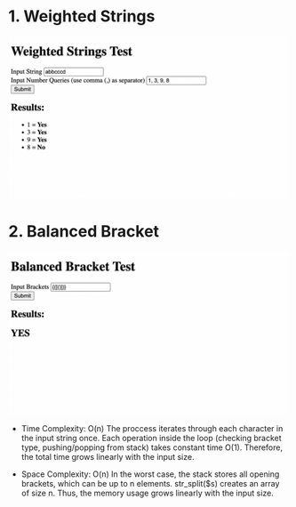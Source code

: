 # 1. Weighted Strings
![Screenshoot](screenshots/ss1.png)

# 2. Balanced Bracket
![Screenshoot](screenshots/ss2.png)

- Time Complexity: O(n)
  The proccess iterates through each character in the input string once. Each operation inside the loop (checking bracket type, pushing/popping from stack) takes constant time O(1). Therefore, the total time grows linearly with the input size.

- Space Complexity: O(n)
  In the worst case, the stack stores all opening brackets, which can be up to n elements. str_split($s) creates an array of size n. Thus, the memory usage grows linearly with the input size.